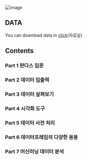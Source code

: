 ![image](https://user-images.githubusercontent.com/87477828/204117439-8c26ef78-a570-44a9-a3ef-0b0c3ba8f26c.png)

## DATA
You can download data in [click](http://infopub.co.kr/)(자료실)

## Contents
### Part 1 판다스 입문
### Part 2 데이터 입출력
### Part 3 데이터 살펴보기
### Part 4 시각화 도구
### Part 5 데이터 사전 처리
### Part 6 데이터프레임의 다양한 응용
### Part 7 머신러닝 데이터 분석
